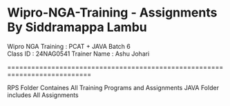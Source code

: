 # Wipro-NGA-Training - Assignments By Siddramappa Lambu
Wipro NGA Training : PCAT + JAVA Batch 6  
Class ID : 24NAG0541
Trainer Name : Ashu Johari

===========================================================================

RPS Folder Containes All  Training Programs and Assignments
JAVA Folder includes All Assignments


